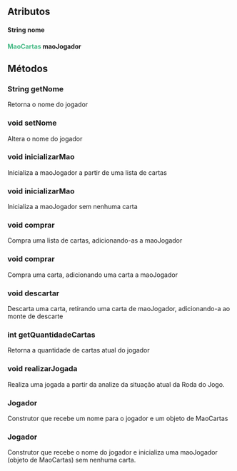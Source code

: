 ## Atributos
#### <span style="color: var(--vp-c-green)">String</span> nome
#### <span style="color: #42b883">MaoCartas</span>  maoJogador

## Métodos

### <span style="color: var(--vp-c-green)">String</span>  getNome
Retorna o nome do jogador


### <span style="color: var(--vp-c-green)">void</span>  setNome
Altera o nome do jogador


### <span style="color: var(--vp-c-green)">void</span>  inicializarMao
Inicializa a maoJogador a partir de uma lista de cartas


### <span style="color: var(--vp-c-green)">void</span>  inicializarMao
Inicializa a maoJogador sem nenhuma carta


### <span style="color: var(--vp-c-green)">void</span>  comprar
Compra uma lista de cartas, adicionando-as a maoJogador


### <span style="color: var(--vp-c-green)">void</span>  comprar
Compra uma carta, adicionando uma carta a maoJogador


### <span style="color: var(--vp-c-green)">void</span>  descartar
Descarta uma carta, retirando uma carta de maoJogador, adicionando-a ao monte de descarte


### <span style="color: var(--vp-c-green)">int</span>  getQuantidadeCartas
Retorna a quantidade de cartas atual do jogador


### <span style="color: var(--vp-c-green)">void</span>  realizarJogada
Realiza uma jogada a partir da analize da situação atual
da Roda do Jogo.


### <span style="color: var(--vp-c-green)">Jogador</span>
Construtor que recebe um nome para o jogador e um objeto de MaoCartas


### <span style="color: var(--vp-c-green)">Jogador</span>
Construtor que recebe o nome do jogador e inicializa uma maoJogador (objeto de MaoCartas) sem nenhuma carta.


